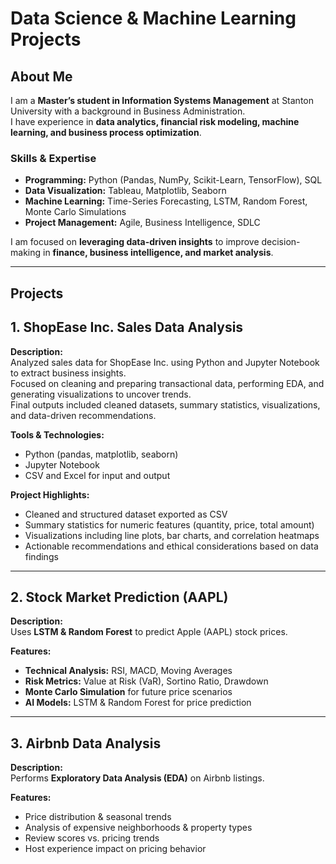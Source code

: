 # Data Science & Machine Learning Projects

## About Me  
I am a **Master’s student in Information Systems Management** at Stanton University with a background in Business Administration.  
I have experience in **data analytics, financial risk modeling, machine learning, and business process optimization**.  

### **Skills & Expertise**
- **Programming:** Python (Pandas, NumPy, Scikit-Learn, TensorFlow), SQL  
- **Data Visualization:** Tableau, Matplotlib, Seaborn  
- **Machine Learning:** Time-Series Forecasting, LSTM, Random Forest, Monte Carlo Simulations  
- **Project Management:** Agile, Business Intelligence, SDLC  

I am focused on **leveraging data-driven insights** to improve decision-making in **finance, business intelligence, and market analysis**.

---

## **Projects**


## 1. ShopEase Inc. Sales Data Analysis

**Description:**  
Analyzed sales data for ShopEase Inc. using Python and Jupyter Notebook to extract business insights.  
Focused on cleaning and preparing transactional data, performing EDA, and generating visualizations to uncover trends.  
Final outputs included cleaned datasets, summary statistics, visualizations, and data-driven recommendations.

**Tools & Technologies:**
- Python (pandas, matplotlib, seaborn)
- Jupyter Notebook
- CSV and Excel for input and output

**Project Highlights:**
- Cleaned and structured dataset exported as CSV
- Summary statistics for numeric features (quantity, price, total amount)
- Visualizations including line plots, bar charts, and correlation heatmaps
- Actionable recommendations and ethical considerations based on data findings

---

## 2. Stock Market Prediction (AAPL)

**Description:**  
Uses **LSTM & Random Forest** to predict Apple (AAPL) stock prices.

**Features:**
- **Technical Analysis:** RSI, MACD, Moving Averages  
- **Risk Metrics:** Value at Risk (VaR), Sortino Ratio, Drawdown  
- **Monte Carlo Simulation** for future price scenarios  
- **AI Models:** LSTM & Random Forest for price prediction

---

## 3. Airbnb Data Analysis

**Description:**  
Performs **Exploratory Data Analysis (EDA)** on Airbnb listings.

**Features:**
- Price distribution & seasonal trends  
- Analysis of expensive neighborhoods & property types  
- Review scores vs. pricing trends  
- Host experience impact on pricing behavior


